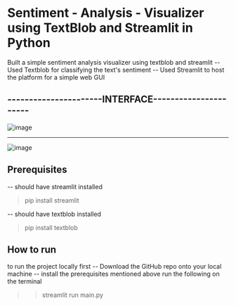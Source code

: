 ﻿# Sentiment - Analysis - Visualizer using TextBlob and Streamlit in Python

 Built a simple sentiment analysis visualizer using textblob and streamlit 
 -- Used Textblob for classifying the text's sentiment
 -- Used Streamlit to host the platform for a simple web GUI

## ----------------------INTERFACE----------------------

![image](https://github.com/RetardRento/Sentiment_Analysis-using-Textblob-and-Streamlit/assets/94534138/c5bfeb9d-6433-4da2-b131-eb2f8cd45290)

--------------------------------------------------------
![image](https://github.com/RetardRento/Sentiment_Analysis-using-Textblob-and-Streamlit/assets/94534138/c445fd41-fde8-4d34-ae08-006451c17a42)



## Prerequisites
-- should have streamlit installed
> pip install streamlit

-- should have textblob installed
> pip install textblob

## How to run 
to run the project locally first 
-- Download the GitHub repo onto your local machine
-- install the prerequisites mentioned above 
run the following on the terminal
>> streamlit run main.py
